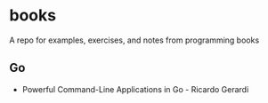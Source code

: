 # books
A repo for examples, exercises, and notes from programming books

## Go
- Powerful Command-Line Applications in Go - Ricardo Gerardi

